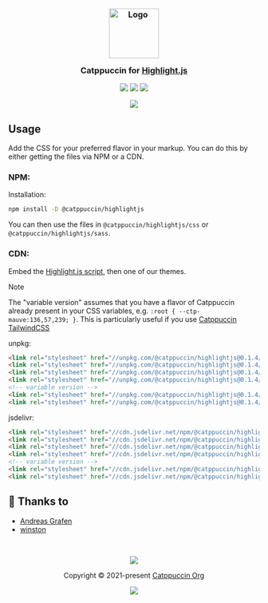 <h3 align="center">
	<img src="https://raw.githubusercontent.com/catppuccin/catppuccin/main/assets/logos/exports/1544x1544_circle.png" width="100" alt="Logo"/><br/>
	<img src="https://raw.githubusercontent.com/catppuccin/catppuccin/main/assets/misc/transparent.png" height="30" width="0px"/>
	Catppuccin for <a href="https://github.com/highlightjs/highlight.js">Highlight.js</a>
	<img src="https://raw.githubusercontent.com/catppuccin/catppuccin/main/assets/misc/transparent.png" height="30" width="0px"/>
</h3>

<p align="center">
	<a href="https://github.com/catppuccin/highlightjs/stargazers"><img src="https://img.shields.io/github/stars/catppuccin/highlightjs?colorA=363a4f&colorB=b7bdf8&style=for-the-badge"></a>
	<a href="https://github.com/catppuccin/highlightjs/issues"><img src="https://img.shields.io/github/issues/catppuccin/highlightjs?colorA=363a4f&colorB=f5a97f&style=for-the-badge"></a>
	<a href="https://github.com/catppuccin/highlightjs/contributors"><img src="https://img.shields.io/github/contributors/catppuccin/highlightjs?colorA=363a4f&colorB=a6da95&style=for-the-badge"></a>
</p>

<p align="center">
	<img src="https://raw.githubusercontent.com/catppuccin/catppuccin/main/assets/misc/sample.png"/>
</p>

## Usage

Add the CSS for your preferred flavor in your markup. You can do this by either getting the files via NPM or a CDN.

### NPM:

Installation: 
```bash
npm install -D @catppuccin/highlightjs
```

You can then use the files in `@catppuccin/highlightjs/css` or `@catppuccin/highlightjs/sass`.

### CDN:

Embed the [Highlight.js script](https://highlightjs.org/download/), then one of our themes.

> [!NOTE]
> The "variable version" assumes that you have a flavor of Catppuccin already present in your CSS variables, e.g. `:root { --ctp-mauve:136,57,239; }`.
> This is particularly useful if you use [Catppuccin TailwindCSS](https://github.com/catppuccin/tailwindcss)

unpkg:
```html
<link rel="stylesheet" href="//unpkg.com/@catppuccin/highlightjs@0.1.4/css/catppuccin-mocha.css">
<link rel="stylesheet" href="//unpkg.com/@catppuccin/highlightjs@0.1.4/css/catppuccin-macchiato.css">
<link rel="stylesheet" href="//unpkg.com/@catppuccin/highlightjs@0.1.4/css/catppuccin-frappe.css">
<link rel="stylesheet" href="//unpkg.com/@catppuccin/highlightjs@0.1.4/css/catppuccin-latte.css">
<!-- variable version -->
<link rel="stylesheet" href="//unpkg.com/@catppuccin/highlightjs@0.1.4/css/catppuccin-variables.css">
<link rel="stylesheet" href="//unpkg.com/@catppuccin/highlightjs@0.1.4/css/catppuccin-variables.important.css">

```

jsdelivr:
```html
<link rel="stylesheet" href="//cdn.jsdelivr.net/npm/@catppuccin/highlightjs@0.1.4/css/catppuccin-mocha.css">
<link rel="stylesheet" href="//cdn.jsdelivr.net/npm/@catppuccin/highlightjs@0.1.4/css/catppuccin-macchiato.css">
<link rel="stylesheet" href="//cdn.jsdelivr.net/npm/@catppuccin/highlightjs@0.1.4/css/catppuccin-frappe.css">
<link rel="stylesheet" href="//cdn.jsdelivr.net/npm/@catppuccin/highlightjs@0.1.4/css/catppuccin-latte.css">
<!-- variable version -->
<link rel="stylesheet" href="//cdn.jsdelivr.net/npm/@catppuccin/highlightjs@0.1.4/css/catppuccin-variables.css">
<link rel="stylesheet" href="//cdn.jsdelivr.net/npm/@catppuccin/highlightjs@0.1.4/css/catppuccin-variables.important.css">
```

## 💝 Thanks to

- [Andreas Grafen](https://github.com/andreasgrafen)
- [winston](https://github.com/nekowinston)

&nbsp;

<p align="center">
	<img src="https://raw.githubusercontent.com/catppuccin/catppuccin/main/assets/footers/gray0_ctp_on_line.svg?sanitize=true" />
</p>

<p align="center">
	Copyright &copy; 2021-present <a href="https://github.com/catppuccin" target="_blank">Catppuccin Org</a>
</p>

<p align="center">
	<a href="https://github.com/catppuccin/catppuccin/blob/main/LICENSE"><img src="https://img.shields.io/static/v1.svg?style=for-the-badge&label=License&message=MIT&logoColor=d9e0ee&colorA=363a4f&colorB=b7bdf8"/></a>
</p>
